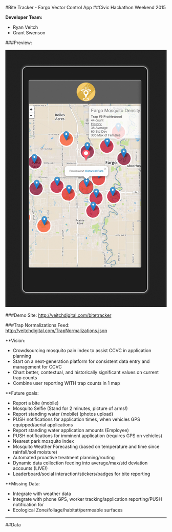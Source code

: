 #Bite Tracker - Fargo Vector Control App
##Civic Hackathon Weekend 2015

**Developer Team:**
- Ryan Veitch
- Grant Swenson

###Preview:

![Bite Tracker Preview](https://raw.githubusercontent.com/rveitch/bitetracker/master/Images/bite-tracker-preview.gif)

###Demo Site:
http://veitchdigital.com/bitetracker

###Trap Normalizations Feed:
http://veitchdigital.com/TrapNormalizations.json

**Vision:
- Crowdsourcing mosquito pain index to assist CCVC in application planning
- Start on a next-generation platform for consistent data entry and management for CCVC
- Chart better, contextual, and historically significant values on current trap counts
- Combine user reporting WITH trap counts in 1 map

**Future goals:
- Report a bite (mobile) 
- Mosquito Selfie (Stand for 2 minutes, picture of arms!)
- Report standing water (mobile) (photos upload)
- PUSH notifications for application times, when vehicles GPS equipped/aerial applications
- Report standing water application amounts (Employee)
- PUSH notifications for imminent application (requires GPS on vehicles)
- Nearest park mosquito index
- Mosquito Weather Forecasting (based on temperature and time since rainfall/soil moisture)
- Automated proactive treatment planning/routing
- Dynamic data collection feeding into average/max/std deviation accounts (LIVE!)
- Leaderboard/social interaction/stickers/badges for bite reporting

**Missing Data:
- Integrate with weather data
- Integrate with phone GPS, worker tracking/application reporting/PUSH notification for 
- Ecological Zone/foliage/habitat/permeable surfaces

- - - 

##Data

